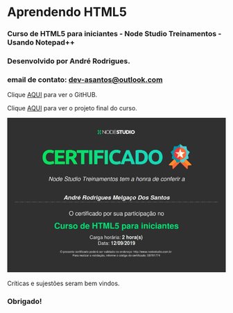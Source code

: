 # Aprendendo HTML5
### Curso de HTML5 para iniciantes -  Node Studio Treinamentos - Usando Notepad++

### Desenvolvido por André Rodrigues.
### email de contato: dev-asantos@outlook.com

Clique [AQUI](https://github.com/MunrraMT/Aprendendo_HTML5) para ver o GitHUB.

Clique [AQUI](https://munrramt.github.io/Aprendendo_HTML5/Projeto-Final/projetofinal.html) para ver o projeto final do curso.

![Certificado](./certificado-curso-HTML5.jpg "Certificado do Curso de HTML5 para Iniciantes")

Críticas e sujestões seram bem vindos.
### Obrigado!
